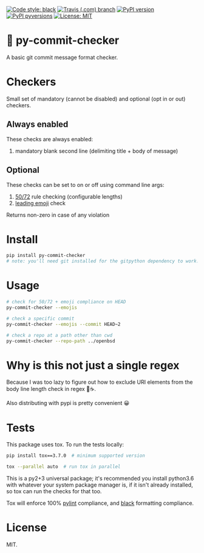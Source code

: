 [![Code style:
black](https://img.shields.io/badge/code%20style-black-000000.svg?style=for-the-badge)](https://github.com/ambv/black)
[![Travis (.com)
branch](https://img.shields.io/travis/com/noahp/py-commit-checker/master.svg?style=for-the-badge)](https://travis-ci.com/noahp/py-commit-checker)
[![PyPI
version](https://img.shields.io/pypi/v/py-commit-checker.svg?style=for-the-badge)](https://pypi.org/project/py-commit-checker/)
[![PyPI
pyversions](https://img.shields.io/pypi/pyversions/py-commit-checker.svg?style=for-the-badge)](https://pypi.python.org/pypi/py-commit-checker/)
[![License:
MIT](https://img.shields.io/badge/License-MIT-brightgreen.svg?style=for-the-badge)](https://opensource.org/licenses/MIT)

# 📝 py-commit-checker

A basic git commit message format checker.

# Checkers

Small set of mandatory (cannot be disabled) and optional (opt in or out) checkers.

## Always enabled

These checks are always enabled:

1. mandatory blank second line (delimiting title + body of message)

## Optional

These checks can be set to on or off using command line args:

1. [50/72](https://tbaggery.com/2008/04/19/a-note-about-git-commit-messages.html)
   rule checking (configurable lengths)
2. [leading emoji](https://gitmoji.carloscuesta.me/) check

Returns non-zero in case of any violation

# Install

```bash
pip install py-commit-checker
# note: you'll need git installed for the gitpython dependency to work!
```

# Usage

```bash
# check for 50/72 + emoji compliance on HEAD
py-commit-checker --emojis

# check a specific commit
py-commit-checker --emojis --commit HEAD~2

# check a repo at a path other than cwd
py-commit-checker --repo-path ../openbsd
```

# Why is this not just a single regex

Because I was too lazy to figure out how to exclude URI elements from the body
line length check in regex 🐸☕.

Also distributing with pypi is pretty convenient 😀

# Tests

This package uses tox. To run the tests locally:

```bash
pip install tox==3.7.0  # minimum supported version

tox --parallel auto  # run tox in parallel
```

This is a py2+3 universal package; it's recommended you install python3.6 with
whatever your system package manager is, if it isn't already installed, so tox
can run the checks for that too.

Tox will enforce 100% [pylint](https://www.pylint.org/) compliance, and
[black](https://github.com/ambv/black) formatting compliance.

# License

MIT.
